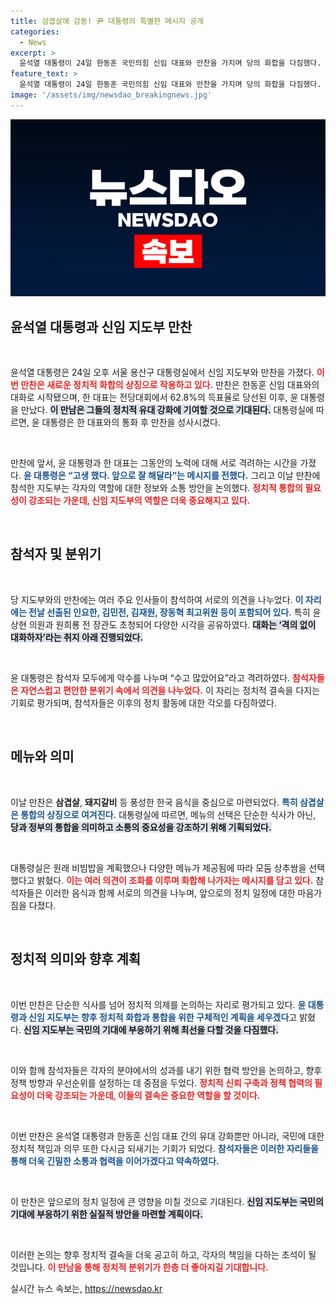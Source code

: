 ```yaml
---
title: 삼겹살에 감동! 尹 대통령의 특별한 메시지 공개
categories:
  - News
excerpt: >
  윤석열 대통령이 24일 한동훈 국민의힘 신임 대표와 만찬을 가지며 당의 화합을 다짐했다. 삼겹살과 모둠 쌈으로 격의 없는 소통을 강조한 자리에 주목!
feature_text: >
  윤석열 대통령이 24일 한동훈 국민의힘 신임 대표와 만찬을 가지며 당의 화합을 다짐했다. 삼겹살과 모둠 쌈으로 격의 없는 소통을 강조한 자리에 주목!
image: '/assets/img/newsdao_breakingnews.jpg'
---
```


<p><img src="/assets/img/newsdao_breakingnews.jpg" alt="koreaapp 속보" /></p>

<h2 data-ke-size="size26">윤석열 대통령과 신임 지도부 만찬</h2>

<p data-ke-size="size16">&nbsp;</p>

<p>윤석열 대통령은 24일 오후 서울 용산구 대통령실에서 신임 지도부와 만찬을 가졌다. <b><span style="color: #ee2323;">이번 만찬은 새로운 정치적 화합의 상징으로 작용하고 있다.</span></b> 만찬은 한동훈 신임 대표와의 대화로 시작됐으며, 한 대표는 전당대회에서 62.8%의 득표율로 당선된 이후, 윤 대통령을 만났다. <b><span style="background-color: #21538527;">이 만남은 그들의 정치적 유대 강화에 기여할 것으로 기대된다.</span></b> 대통령실에 따르면, 윤 대통령은 한 대표와의 통화 후 만찬을 성사시켰다. </p>

<p data-ke-size="size16">&nbsp;</p>

<p>만찬에 앞서, 윤 대통령과 한 대표는 그동안의 노력에 대해 서로 격려하는 시간을 가졌다. <b><span style="color: #1a5490;">윤 대통령은 “고생 했다. 앞으로 잘 해달라”는 메시지를 전했다.</span></b> 그리고 이날 만찬에 참석한 지도부는 각자의 역할에 대한 정보와 소통 방안을 논의했다. <b><span style="color: #ee2323;">정치적 통합의 필요성이 강조되는 가운데, 신임 지도부의 역할은 더욱 중요해지고 있다.</span></b></p>

<p data-ke-size="size16">&nbsp;</p>

<h2 data-ke-size="size26">참석자 및 분위기</h2>

<p data-ke-size="size16">&nbsp;</p>

<p>당 지도부와의 만찬에는 여러 주요 인사들이 참석하여 서로의 의견을 나누었다. <b><span style="color: #1a5490;">이 자리에는 전날 선출된 인요한, 김민전, 김재원, 장동혁 최고위원 등이 포함되어 있다.</span></b> 특히 윤상현 의원과 원희룡 전 장관도 초청되어 다양한 시각을 공유하였다. <b><span style="background-color: #21538527;">대화는 ‘격의 없이 대화하자’라는 취지 아래 진행되었다.</span></b> </p>

<p data-ke-size="size16">&nbsp;</p>

<p>윤 대통령은 참석자 모두에게 악수를 나누며 “수고 많았어요”라고 격려하였다. <b><span style="color: #ee2323;">참석자들은 자연스럽고 편안한 분위기 속에서 의견을 나누었다.</span></b> 이 자리는 정치적 결속을 다지는 기회로 평가되며, 참석자들은 이후의 정치 활동에 대한 각오를 다짐하였다.</p>

<p data-ke-size="size16">&nbsp;</p>

<h2 data-ke-size="size26">메뉴와 의미</h2>

<p data-ke-size="size16">&nbsp;</p>

<p>이날 만찬은 <strong>삼겹살</strong>, <strong>돼지갈비</strong> 등 풍성한 한국 음식을 중심으로 마련되었다. <b><span style="color: #1a5490;">특히 삼겹살은 통합의 상징으로 여겨진다.</span></b> 대통령실에 따르면, 메뉴의 선택은 단순한 식사가 아닌, <b><span style="background-color: #21538527;">당과 정부의 통합을 의미하고 소통의 중요성을 강조하기 위해 기획되었다.</span></b> </p>

<p data-ke-size="size16">&nbsp;</p>

<p>대통령실은 원래 비빔밥을 계획했으나 다양한 메뉴가 제공됨에 따라 모둠 상추쌈을 선택했다고 밝혔다. <b><span style="color: #ee2323;">이는 여러 의견이 조화를 이루며 화합해 나가자는 메시지를 담고 있다.</span></b> 참석자들은 이러한 음식과 함께 서로의 의견을 나누며, 앞으로의 정치 일정에 대한 마음가짐을 다졌다.</p>

<p data-ke-size="size16">&nbsp;</p>

<h2 data-ke-size="size26">정치적 의미와 향후 계획</h2>

<p data-ke-size="size16">&nbsp;</p>

<p>이번 만찬은 단순한 식사를 넘어 정치적 의제를 논의하는 자리로 평가되고 있다. <b><span style="color: #1a5490;">윤 대통령과 신임 지도부는 향후 정치적 화합과 통합을 위한 구체적인 계획을 세우겠다</span></b>고 밝혔다. <b><span style="background-color: #21538527;">신임 지도부는 국민의 기대에 부응하기 위해 최선을 다할 것을 다짐했다.</span></b> </p>

<p data-ke-size="size16">&nbsp;</p>

<p>이와 함께 참석자들은 각자의 분야에서의 성과를 내기 위한 협력 방안을 논의하고, 향후 정책 방향과 우선순위를 설정하는 데 중점을 두었다. <b><span style="color: #ee2323;">정치적 신뢰 구축과 정책 협력의 필요성이 더욱 강조되는 가운데, 이들의 결속은 중요한 역할을 할 것이다.</span></b> </p>

<p data-ke-size="size16">&nbsp;</p>

<p>이번 만찬은 윤석열 대통령과 한동훈 신임 대표 간의 유대 강화뿐만 아니라, 국민에 대한 정치적 책임과 의무 또한 다시금 되새기는 기회가 되었다. <b><span style="color: #1a5490;">참석자들은 이러한 자리들을 통해 더욱 긴밀한 소통과 협력을 이어가겠다고 약속하였다.</span></b> </p>

<p data-ke-size="size16">&nbsp;</p>

<p>이 만찬은 앞으로의 정치 일정에 큰 영향을 미칠 것으로 기대된다. <b><span style="background-color: #21538527;">신임 지도부는 국민의 기대에 부응하기 위한 실질적 방안을 마련할 계획이다.</span></b> </p>

<p data-ke-size="size16">&nbsp;</p>

<p>이러한 논의는 향후 정치적 결속을 더욱 공고히 하고, 각자의 책임을 다하는 초석이 될 것입니다. <b><span style="color: #ee2323;">이 만남을 통해 정치적 분위기가 한층 더 좋아지길 기대합니다.</span></b></p>
실시간 뉴스 속보는, <a href="https://newsdao.kr" rel="dofollow">https://newsdao.kr</a>


